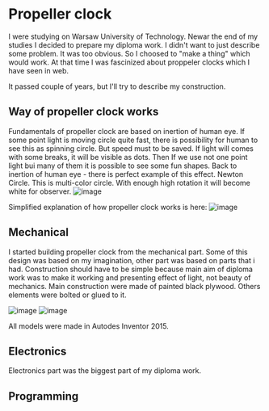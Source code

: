 # Propeller clock

I were studying on Warsaw University of Technology. Newar the end of my studies I decided to prepare my diploma work. I didn't want to just describe some problem. It was too obvious. So I choosed to "make a thing" which would work. At that time I was fascinized about proppeler clocks which I have seen in web. 

It passed couple of years, but I'll try to describe my construction.

## Way of propeller clock works

Fundamentals of propeller clock are based on inertion of human eye. If some point light is moving circle quite fast, there is possibility for human to see this as spinning circle. But speed must to be saved.
If light will comes with some breaks, it will be visible as dots.
Then If we use not one point light bui many of them it is possible to see some fun shapes.
Back to inertion of human eye - there is perfect example of this effect. Newton Circle. This is multi-color circle. With enough high rotation it will become white for observer.
![image](https://github.com/andrzejborowy/projects/assets/72155321/96cdd1f2-7bff-4be8-96fa-5462c1fc04ff)

Simplified explanation of how propeller clock works is here:
![image](https://github.com/andrzejborowy/projects/assets/72155321/192a8bd9-7989-4d1e-bb7f-2e778bed06e7)

## Mechanical

I started building propeller clock from the mechanical part. Some of this design was based on my imagination, other part was based on parts that i had.
Construction should have to be simple because main aim of diploma work was to make it working and presenting effect of light, not beauty of mechanics.
Main construction were made of painted black plywood. Others elements were bolted or glued to it.

![image](https://github.com/andrzejborowy/projects/assets/72155321/31bab016-a3ac-4016-94d3-24f258f32e6d)
![image](https://github.com/andrzejborowy/projects/assets/72155321/411dff9a-f274-4758-b85d-060d8a5ed3d1)

All models were made in Autodes Inventor 2015.



## Electronics

Electronics part was the biggest part of my diploma work.






## Programming
